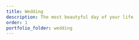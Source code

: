 ```yaml
---
title: Wedding
description: The most beautyful day of your life
order: 1
portfolio_folder: wedding
---
```


